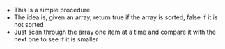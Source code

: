 * This is a simple procedure
* The idea is, given an array, return true if the array is sorted, false if it is not sorted
* Just scan through the array one item at a time and compare it with the next one to see if it is smaller